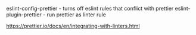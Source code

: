 eslint-config-prettier - turns off eslint rules that conflict with prettier
eslint-plugin-prettier - run prettier as linter rule

https://prettier.io/docs/en/integrating-with-linters.html